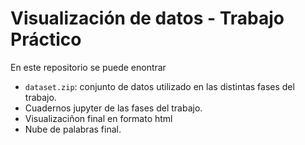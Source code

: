 # Visualización de datos - Trabajo Práctico

En este repositorio se puede enontrar

- `dataset.zip`: conjunto de datos utilizado en las distintas fases del trabajo.
- Cuadernos jupyter de las fases del trabajo.
- Visualizaciñon final en formato html
- Nube de palabras final.
